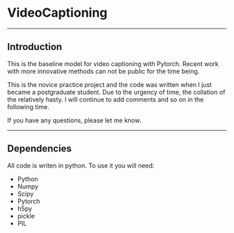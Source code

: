 # VideoCaptioning
-------
## Introduction

This is the baseline model for video captioning with Pytorch. Recent work with more innovative methods can not be public for the time being.

This is the novice practice project and the code was written when I just became a postgraduate student. Due to the urgency of time, the collation of the relatively hasty. I will continue to add comments and so on in the following time.

If you have any questions, please let me know. 

-------
## Dependencies

All code is writen in python. To use it you will need:

* Python
* Numpy
* Scipy
* Pytorch
* h5py
* pickle
* PIL
